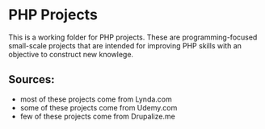 # PHP Projects
This is a working folder for PHP projects. These are programming-focused small-scale projects that are intended for improving PHP skills with an objective to construct new knowlege. 

## Sources:

- most of these projects come from Lynda.com
- some of these projects come from Udemy.com
- few of these projects come from Drupalize.me 